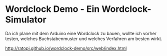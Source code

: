# Wordclock Demo - Ein Wordclock-Simulator

Da ich plane mit dem Arduino eine Wordclock zu bauen, wollte ich vorher testen, welches 
Buchstabenmuster und welches Verfahren am besten wirkt.

http://ratopi.github.io/wordclock-demo/src/web/index.html
